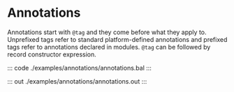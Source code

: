 # Annotations

Annotations start with `@tag` and they come before what they apply to.
Unprefixed tags refer to standard platform-defined annotations and
prefixed tags refer to annotations declared in modules.
`@tag` can be followed by record constructor expression.

::: code ./examples/annotations/annotations.bal :::

::: out ./examples/annotations/annotations.out :::